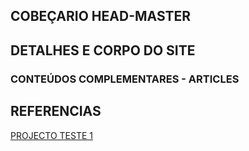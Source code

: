 ## COBEÇARIO HEAD-MASTER


## DETALHES E CORPO DO SITE

### CONTEÚDOS COMPLEMENTARES - ARTICLES

## REFERENCIAS
[PROJECTO TESTE 1](https://www.github.com/Real-Protagonist/Test1-Masire-Mesaque)

